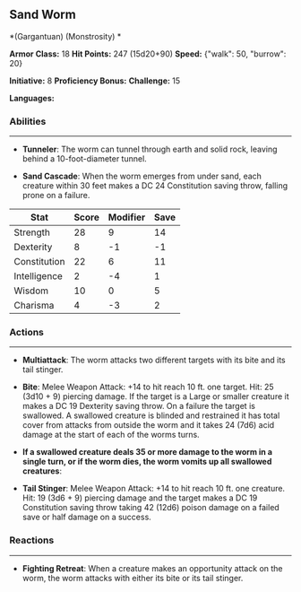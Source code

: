 ## Sand Worm
*(Gargantuan) (Monstrosity) *

**Armor Class:** 18
**Hit Points:** 247 (15d20+90)
**Speed:** {"walk": 50, "burrow": 20}

**Initiative:** 8
**Proficiency Bonus:**
**Challenge:** 15

**Languages:** 

### Abilities
 --- 
- **Tunneler**: The worm can tunnel through earth and solid rock, leaving behind a 10-foot-diameter tunnel.

- **Sand Cascade**: When the worm emerges from under sand, each creature within 30 feet makes a DC 24 Constitution saving throw, falling prone on a failure.



| Stat | Score | Modifier | Save |
| ---- | ---- | ---- | ---- |
| Strength | 28 | 9 | 14 |
| Dexterity | 8 | -1 | -1 |
| Constitution | 22 | 6 | 11 |
| Intelligence | 2 | -4 | 1 |
| Wisdom | 10 | 0 | 5 |
| Charisma | 4 | -3 | 2 |

### Actions
 --- 
- **Multiattack**: The worm attacks two different targets with its bite and its tail stinger.

- **Bite**: Melee Weapon Attack: +14 to hit  reach 10 ft.  one target. Hit: 25 (3d10 + 9) piercing damage. If the target is a Large or smaller creature  it makes a DC 19 Dexterity saving throw. On a failure  the target is swallowed. A swallowed creature is blinded and restrained  it has total cover from attacks from outside the worm  and it takes 24 (7d6) acid damage at the start of each of the worms turns.

- **If a swallowed creature deals 35 or more damage to the worm in a single turn, or if the worm dies, the worm vomits up all swallowed creatures**: 

- **Tail Stinger**: Melee Weapon Attack: +14 to hit  reach 10 ft.  one creature. Hit: 19 (3d6 + 9) piercing damage  and the target makes a DC 19 Constitution saving throw  taking 42 (12d6) poison damage on a failed save or half damage on a success.

### Reactions
 --- 
- **Fighting Retreat**: When a creature makes an opportunity attack on the worm, the worm attacks with either its bite or its tail stinger.

